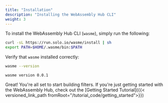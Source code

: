 ```yaml
---
title: "Installation"
description: "Installing the WebAssembly Hub CLI"
weight: 3
---
```


To install the WebAssembly Hub CLI (`wasme`), simply run the following:

```bash
curl -sL https://run.solo.io/wasme/install | sh
export PATH=$HOME/.wasme/bin:$PATH
```

Verify that `wasme` installed correctly:
```bash
wasme --version
```

```
wasme version 0.0.1
```

Great! You're all set to start building filters. If you're just getting started with the WebAssembly Hub, check out the [Getting Started Tutorial]({{< versioned_link_path fromRoot="/tutorial_code/getting_started">}})

